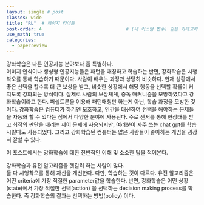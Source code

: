 ```yaml
---
layout: single # post
classes: wide
title: "RL"  # 페이지 타이틀
post-order: 4                               # (내 커스텀 변수) 같은 카테고리 내 정렬 순서
use_math: true
categories:
  - paperreview
---
```


강화학습은 다른 인공지능 분야보다 좀 특별하다.       
이미지 인식이나 생성형 인공지능들은 패턴을 매칭하고 학습하는 반면, 강화학습은 시행착오를 통해 학습하기 때문이다.
사람이 배우는 과정과 상당히 비슷하다. 현재 상황에서 좋은 선택을 할수록 더 큰 보상을 받고, 비슷한 상황에서 해당 행동을 선택할 확률이 커지도록 강화되는 방식이다.
실제로 사람의 보상체계, 중독 매커니즘을 모방하였다고 강화학습이라고 한다.
퍼셉트론을 이용해 패턴매칭만 하는게 아닌, 학습 과정을 모방한 것이다. 
강화학습은 컴퓨터가 하기엔 모호하고, 인간을 대신하여 선택을 해야하는 문제들을 자동화 할 수 있다는 점에서 다양한 분야에 사용된다.
주로 센서를 통해 현상태를 받고 최적의 판단을 내리는 제어 문제에 사용되지만, 여러분이 자주 쓰는 chat gpt를 학습시킬때도 사용되었다.
그리고 강화학습된 컴퓨터는 많은 사람들이 좋아하는 게임을 굉장히 잘할 수 있다.
        
이 포스트에서는 강화학습에 대한 전반적인 이해 및 소소한 팁을 적어본다.        
        
강화학습과 유전 알고리즘을 헷갈려 하는 사람이 많다.         
둘 다 시행착오를 통해 자신을 개선한다. 다만, 학습하는 것이 다르다. 
유전 알고리즘은 어떤 criteria에 가장 적절한 parameter값을 학습한다.
반면, 강화학습은 어떤 상황(state)에서 가장 적절한 선택(action) 을 선택하는 decision making process를 학습한다. 
즉 강화학습의 결과는 선택하는 방법(policy) 이다. 

